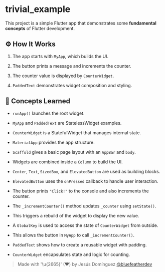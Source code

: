 # trivial_example

This project is a simple Flutter app that demonstrates some **fundamental concepts** of Flutter development.

## ⚙️ How It Works

1. The app starts with `MyApp`, which builds the UI.
     
2. The button prints a message and increments the counter.  
3. The counter value is displayed by `CounterWidget`.  
4. `PaddedText` demonstrates widget composition and styling.

## 🎯 Concepts Learned

- `runApp()` launches the root widget.
 
- `MyApp` and `PaddedText` are StatelessWidget examples.  
  
- `CounterWidget` is a StatefulWidget that manages internal state.

- `MaterialApp` provides the app structure.
    
- `Scaffold` gives a basic page layout with an `AppBar` and `body`.

- Widgets are combined inside a `Column` to build the UI. 
   
- `Center`, `Text`, `SizedBox`, and `ElevatedButton` are used as building blocks.

- `ElevatedButton` uses the `onPressed` callback to handle user interaction.
  
- The button prints `"Click!"` to the console and also increments the counter.

- The `_incrementCounter()` method updates `_counter` using `setState()`. 
 
- This triggers a rebuild of the widget to display the new value.

- A `GlobalKey` is used to access the state of `CounterWidget` from outside.  

- This allows the button in `MyApp` to call `_incrementCounter()`.

- `PaddedText` shows how to create a reusable widget with padding.  

- `CounterWidget` encapsulates state and logic for counting.

> Made with '\u{2665}' (♥) by Jesús Domínguez [@bluefeatherdev](https://github.com/bluefeatherdev)

